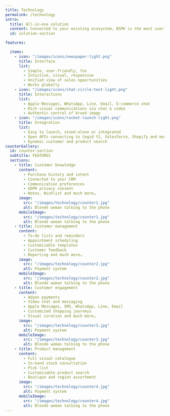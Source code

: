```yaml
---
title: Technology
permalink: /technology
intro:
  title: All-in-one solution
  content: Connected to your existing ecosystem, BSPK is the most user-centric engagement hub created by customers for customers and engineered for success
  id: solution-section

features:

  items:
    - icon: "/images/icons/newspaper-light.png"
      title: Interface
      list:
        - Simple, user-friendly, fun
        - Intuitive, visual, responsive
        - Unified view of sales opportunities
        - Works globally
    - icon: "/images/icons/chat-circle-text-light.png"
      title: Interactions
      list:
        - Apple Messages, WhatsApp, Line, Email, E-commerce chat
        - Rich visual communications via chat & video
        - Authentic control of brand image
    - icon: "/images/icons/rocket-launch-light.png"
      title: Integration
      list:
        - Easy to launch, stand-alone or integrated
        - Open APIs connecting to Cegid Y2, Salesforce, Shopify and more
        - Dynamic customer and product search
counterGallery:
  id: counter-section
  subtitle: FEATURES
  sections:
    - title: Customer knowledge
      content: 
        - Purchase history and intent
        - Connected to your CRM
        - Communication preferences
        - GDPR privacy consent
        - Notes, Wishlist and much more…
      image:
        src: "/images/technology/counter1.jpg"
        alt: Blonde woman talking to the phone
      mobileImage:
        src: "/images/technology/counter1.jpg"
        alt: Blonde woman talking to the phone
    - title: Customer management
      content: 
        - To-do lists and reminders
        - Appointment scheduling
        - Customizable templates
        - Customer feedback
        - Reporting and much more…
      image:
        src: "/images/technology/counter2.jpg"
        alt: Payment system
      mobileImage:
        src: "/images/technology/counter2.jpg"
        alt: Blonde woman talking to the phone
    - title: Customer engagement
      content: 
        - Adyen payments
        - Video chat and messaging
        - Apple Messages, SMS, WhatsApp, Line, Email
        - Customized shopping journeys
        - Visual curation and much more…
      image:
        src: "/images/technology/counter3.jpg"
        alt: Payment system
      mobileImage:
        src: "/images/technology/counter3.jpg"
        alt: Blonde woman talking to the phone
    - title: Product management
      content:
        - Full visual catalogue
        - In-hand stock consultation
        - Pick list
        - Customizable product search
        - Boutique and region assortment
      image:
        src: "/images/technology/counter4.jpg"
        alt: Payment system
      mobileImage:
        src: "/images/technology/counter4.jpg"
        alt: Blonde woman talking to the phone
---
```


<Internal-Intro/>
<Internal-Features/>
<Internal-CounterGallery page="technology" :list="true"/>
<Newsletter/>